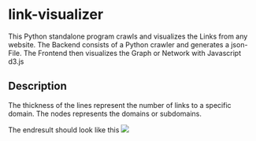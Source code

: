 # link-visualizer
This Python standalone program crawls and visualizes the Links from any website.
The Backend consists of a Python crawler and generates a json-File.
The Frontend then visualizes the Graph or Network with Javascript d3.js

## Description
The thickness of the lines represent the number of links to a specific domain.
The nodes represents the domains or subdomains.

The endresult should look like this
![](https://raw.githubusercontent.com/wuda-io/link-visualizer/master/Example.PNG)
